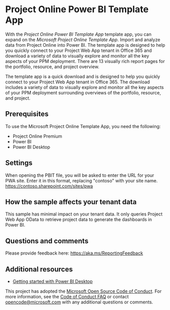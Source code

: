 # Project Online Power BI Template App

With the *Project Online Power BI Template App* template app, you can expand on the *Microsoft Project Online Template App*. Import and analyze data from Project Online into Power BI. The template app is designed to help you quickly connect to your Project Web App tenant in Office 365 and download a variety of data to visually explore and monitor all the key aspects of your PPM deployment. There are 13 visually rich report pages for the portfolio, resource, and project overview. 
 
The template app is a quick download and is designed to help you quickly connect to your Project Web App tenant in Office 365. The download includes a variety of data to visually explore and monitor all the key aspects of your PPM deployment surrounding overviews of the portfolio, resource, and project. 

## Prerequisites

To use the Microsoft Project Online Template App, you need the following:

* Project Online Premium
* Power BI
* Power BI Desktop 

## Settings

When opening the PBIT file, you will be asked to enter the URL for your PWA site. 
Enter it in this format, replacing "contoso" with your site name. 
https://contoso.sharepoint.com/sites/pwa


## How the sample affects your tenant data

This sample has minimal impact on your tenant data. It only queries Project Web App OData to retrieve project data to generate the dashboards in Power BI. 

## Questions and comments

Please provide feedback here: https://aka.ms/ReportingFeedback

## Additional resources

* [Getting started with Power BI Desktop](https://powerbi.microsoft.com/en-us/documentation/powerbi-desktop-getting-started/) 


This project has adopted the [Microsoft Open Source Code of Conduct](https://opensource.microsoft.com/codeofconduct/). For more information, see the [Code of Conduct FAQ](https://opensource.microsoft.com/codeofconduct/faq/) or contact [opencode@microsoft.com](mailto:opencode@microsoft.com) with any additional questions or comments.
